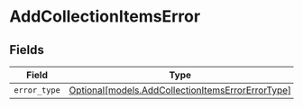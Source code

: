 # AddCollectionItemsError


## Fields

| Field                                                                                              | Type                                                                                               | Required                                                                                           | Description                                                                                        |
| -------------------------------------------------------------------------------------------------- | -------------------------------------------------------------------------------------------------- | -------------------------------------------------------------------------------------------------- | -------------------------------------------------------------------------------------------------- |
| `error_type`                                                                                       | [Optional[models.AddCollectionItemsErrorErrorType]](../models/addcollectionitemserrorerrortype.md) | :heavy_minus_sign:                                                                                 | N/A                                                                                                |